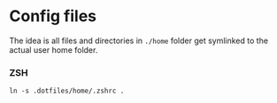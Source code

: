 # Config files

The idea is all files and directories in `./home` folder get symlinked to the actual user home folder.

### ZSH

    ln -s .dotfiles/home/.zshrc .
